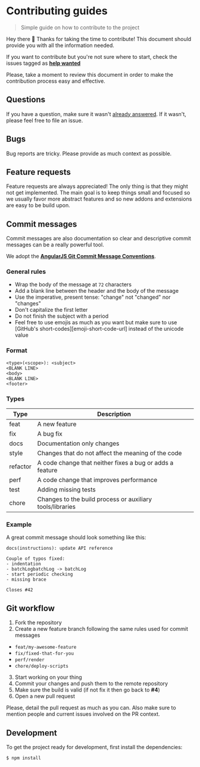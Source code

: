 [issues-help-wanted-url]: https://github.com/caffo/org-minmal-html-theme/issues?q=is%3Aissue+is%3Aopen+label%3A"help+wanted://github.com/rafaelrinaldi/hn-cli/issues?q=is%3Aissue+is%3Aopen+label%3A"help+wanted"
[issues-support-url]: https://github.com/caffo/org-minmal-html-theme/issues?q=label%3Asupport
[commit-conventions-url]: https://docs.google.com/document/d/1QrDFcIiPjSLDn3EL15IJygNPiHORgU1_OOAqWjiDU5Y/edit?usp=sharing
[emoji-short-codes-url]: http://emoji.github.io

# Contributing guides

> Simple guide on how to contribute to the project

Hey there :wave: Thanks for taking the time to contribute! This document should provide you with all the information needed.

If you want to contribute but you're not sure where to start, check the issues tagged as [**help wanted**][issues-help-wanted-url]

Please, take a moment to review this document in order to make the contribution process easy and effective.

## Questions

If you have a question, make sure it wasn't [already answered][issues-support-url]. If it wasn't, please feel free to file an issue.

## Bugs

Bug reports are tricky. Please provide as much context as possible.

## Feature requests

Feature requests are always appreciated! The only thing is that they might not get implemented. The main goal is to keep things small and focused so we usually favor more abstract features and so new addons and extensions are easy to be build upon.

## Commit messages

Commit messages are also documentation so clear and descriptive commit messages can be a really powerful tool.

We adopt the **[AngularJS Git Commit Message Conventions][commit-conventions-url]**.

### General rules

* Wrap the body of the message at `72` characters
* Add a blank line between the header and the body of the message
* Use the imperative, present tense: "change" not "changed" nor "changes"
* Don't capitalize the first letter
* Do not finish the subject with a period
* Feel free to use emojis as much as you want but make sure to use [GitHub's short-codes][emoji-short-code-url] instead of the unicode value

### Format

```
<type>(<scope>): <subject>
<BLANK LINE>
<body>
<BLANK LINE>
<footer>
```

### Types

| Type     | Description                                               |
| -------- | --------------------------------------------------------- |
| feat     | A new feature                                             |
| fix      | A bug fix                                                 |
| docs     | Documentation only changes                                |
| style    | Changes that do not affect the meaning of the code        |
| refactor | A code change that neither fixes a bug or adds a feature  |
| perf     | A code change that improves performance                   |
| test     | Adding missing tests                                      |
| chore    | Changes to the build process or auxiliary tools/libraries |

### Example

A great commit message should look something like this:

```
docs(instructions): update API reference

Couple of typos fixed:
- indentation
- batchLogbatchLog -> batchLog
- start periodic checking
- missing brace

Closes #42
```

## Git workflow

1. Fork the repository
2. Create a new feature branch following the same rules used for commit messages
  * `feat/my-awesome-feature`
  * `fix/fixed-that-for-you`
  * `perf/render`
  * `chore/deploy-scripts`
3. Start working on your thing
4. Commit your changes and push them to the remote repository
5. Make sure the build is valid (if not fix it then go back to **#4**)
6. Open a new pull request

Please, detail the pull request as much as you can. Also make sure to mention people and current issues involved on the PR context.

## Development

To get the project ready for development, first install the dependencies:

```sh
$ npm install
```
